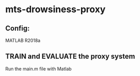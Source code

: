 # mts-drowsiness-proxy

## Config:
MATLAB R2018a

## TRAIN and EVALUATE the proxy system
Run the main.m file with Matlab
